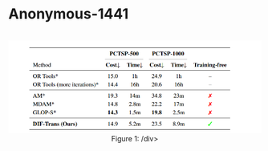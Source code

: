 # Anonymous-1441

<br>

<div align=center><img src="figure_1.PNG" width="1000" /></div>

<div align="center">Figure 1: /div>



